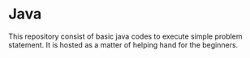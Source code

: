 # Java
This repository consist of basic java codes to execute simple problem statement.
It is hosted as a matter of helping hand for the beginners.

